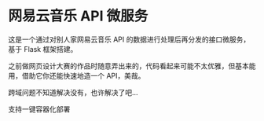 # 网易云音乐 API 微服务

这是一个通过对别人家网易云音乐 API 的数据进行处理后再分发的接口微服务，基于 Flask 框架搭建。

之前做网页设计大赛的作品时随意弄出来的，代码看起来可能不太优雅，但基本能用，借助它你还能快速地造一个 API，美哉。

跨域问题不知道解决没有，也许解决了吧...

支持一键容器化部署
